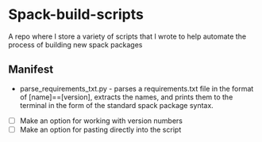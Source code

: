 # Spack-build-scripts
A repo where I store a variety of scripts that I wrote to help automate the process of building new spack packages
## Manifest
* parse_requirements_txt.py - parses a requirements.txt file in the format of [name]==[version], extracts the names, and prints them to the terminal in the form of the standard spack package syntax. 
- [ ] Make an option for working with version numbers
- [ ] Make an option for pasting directly into the script
